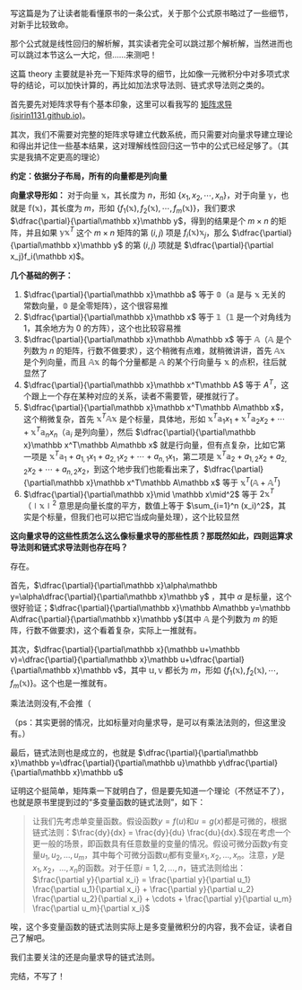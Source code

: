 写这篇是为了让读者能看懂原书的一条公式，关于那个公式原书略过了一些细节，对新手比较致命。

那个公式就是线性回归的解析解，其实读者完全可以跳过那个解析解，当然进而也可以跳过本节这么一大坨，但……来测吧！

这篇 theory 主要就是补充一下矩阵求导的细节，比如像一元微积分中对多项式求导的结论，可以加快计算的，再比如加法求导法则、链式求导法则之类的。

首先要先对矩阵求导有个基本印象，这里可以看我写的 [矩阵求导 (isirin1131.github.io)](https://isirin1131.github.io/%E7%9F%A9%E9%98%B5%E6%B1%82%E5%AF%BC.html)。

其次，我们不需要对完整的矩阵求导建立代数系统，而只需要对向量求导建立理论和得出并记住一些基本结果，这对理解线性回归这一节中的公式已经足够了。（其实是我搞不定更高的理论）

**约定：依据分子布局，所有的向量都是列向量**

**向量求导形如：** 对于向量 $\mathbb x$，其长度为 $n$，形如 $\{x_1,x_2,\cdots, x_n\}$，对于向量 $\mathbb y$，也就是 $\mathbb f(\mathbb x)$，其长度为 $m$，形如 $\{f_1(\mathbb x),f_2(\mathbb x),\cdots,f_m(\mathbb x)\}$，我们要求 $\dfrac{\partial}{\partial\mathbb x}\mathbb y$，得到的结果是个 $m\times n$ 的矩阵，并且如果 $\mathbb y\mathbb x^T$ 这个 $m\times n$ 矩阵的第 $(i,j)$ 项是 $f_i(\mathbb x)\mathbb x_j$，那么 $\dfrac{\partial}{\partial\mathbb x}\mathbb y$ 的第 $(i,j)$ 项就是 $\dfrac{\partial}{\partial x_j}f_i(\mathbb x)$。

**几个基础的例子：**

1. $\dfrac{\partial}{\partial\mathbb x}\mathbb a$ 等于 $\mathbb 0$（$\mathbb a$ 是与 $\mathbb x$ 无关的常数向量，$\mathbb 0$ 是全零矩阵），这个很容易推
2. $\dfrac{\partial}{\partial\mathbb x}\mathbb x$ 等于 $\mathbb 1$（$\mathbb 1$ 是一个对角线为 $1$，其余地方为 $0$ 的方阵），这个也比较容易推
3. $\dfrac{\partial}{\partial\mathbb x}\mathbb A\mathbb x$ 等于 $\mathbb A$（$\mathbb A$ 是个列数为 $n$ 的矩阵，行数不做要求），这个稍微有点难，就稍微讲讲，首先 $\mathbb A\mathbb x$ 是个列向量，而且 $\mathbb A\mathbb x$ 的每个分量都是 $\mathbb A$ 的某个行向量与 $\mathbb x$ 的点积，往后就显然了
4. $\dfrac{\partial}{\partial\mathbb x}\mathbb x^T\mathbb A$ 等于 $A^T$，这个跟上一个存在某种对应的关系，读者不需要管，硬推就行了。
5. $\dfrac{\partial}{\partial\mathbb x}\mathbb x^T\mathbb A\mathbb x$，这个稍微复杂，首先 $\mathbb x^T\mathbb A\mathbb x$ 是个标量，具体地，形如 $\mathbb x^T\mathbb a_1x_1+\mathbb x^T\mathbb a_2x_2+\cdots+\mathbb x^T\mathbb a_nx_n$（$\mathbb a_{i}$ 是列向量），然后 $\dfrac{\partial}{\partial\mathbb x}\mathbb x^T\mathbb A\mathbb x$ 就是行向量，但有点复杂，比如它第一项是 $\mathbb x^T\mathbb a_1+a_{1,1}x_1+a_{2,1}x_2+\cdots+a_{n,1}x_1$，第二项是 $\mathbb x^T\mathbb a_2+a_{1,2}x_2+a_{2,2}x_2+\cdots+a_{n,2}x_2$，到这个地步我们也能看出来了，$\dfrac{\partial}{\partial\mathbb x}\mathbb x^T\mathbb A\mathbb x$ 等于 $\mathbb x^T(\mathbb A+\mathbb A^T)$
6. $\dfrac{\partial}{\partial\mathbb x}\mid \mathbb x\mid^2$ 等于 $2\mathbb x^T$（$\mid \mathbb x\mid^2$ 意思是向量长度的平方，数值上等于 $\sum_{i=1}^n (x_i)^2$，其实是个标量，但我们也可以把它当成向量处理），这个比较显然

**这向量求导的这些性质怎么这么像标量求导的那些性质？那既然如此，四则运算求导法则和链式求导法则也存在吗？** 

存在。

首先，$\dfrac{\partial}{\partial\mathbb x}\alpha\mathbb y=\alpha\dfrac{\partial}{\partial\mathbb x}\mathbb y$ ，其中 $\alpha$ 是标量，这个很好验证；$\dfrac{\partial}{\partial\mathbb x}\mathbb A\mathbb y=\mathbb A\dfrac{\partial}{\partial\mathbb x}\mathbb y$(其中 $\mathbb A$ 是个列数为 $m$ 的矩阵，行数不做要求)，这个看着复杂，实际上一推就有。

其次，$\dfrac{\partial}{\partial\mathbb x}(\mathbb u+\mathbb v)=\dfrac{\partial}{\partial\mathbb x}\mathbb u+\dfrac{\partial}{\partial\mathbb x}\mathbb v$，其中 $\mathbb u,\mathbb v$ 都长为 $m$，形如 $\{f_1(\mathbb x),f_2(\mathbb x),\cdots,f_m(\mathbb x)\}$。这个也是一推就有。

乘法法则没有,不会推（

（ps：其实更弱的情况，比如标量对向量求导，是可以有乘法法则的，但这里没有。）

最后，链式法则也是成立的，也就是 $\dfrac{\partial}{\partial\mathbb x}\mathbb y=\dfrac{\partial}{\partial\mathbb u}\mathbb y\dfrac{\partial}{\partial\mathbb x}\mathbb u$

证明这个挺简单，矩阵乘一下就明白了，但是要先知道一个理论（不然证不了），也就是原书里提到过的“多变量函数的链式法则”，如下：

> 让我们先考虑单变量函数。假设函数$y=f(u)$和$u=g(x)$都是可微的，根据链式法则：$\frac{dy}{dx} = \frac{dy}{du} \frac{du}{dx}.$现在考虑一个更一般的场景，即函数具有任意数量的变量的情况。假设可微分函数$y$有变量$u_1, u_2, \ldots, u_m$，其中每个可微分函数$u_i$都有变量$x_1, x_2, \ldots, x_n$。注意，$y$是$x_1, x_2， \ldots, x_n$的函数。对于任意$i = 1, 2, \ldots, n$，链式法则给出：$\frac{\partial y}{\partial x_i} = \frac{\partial y}{\partial u_1} \frac{\partial u_1}{\partial x_i} + \frac{\partial y}{\partial u_2} \frac{\partial u_2}{\partial x_i} + \cdots + \frac{\partial y}{\partial u_m} \frac{\partial u_m}{\partial x_i}$

唉，这个多变量函数的链式法则实际上是多变量微积分的内容，我不会证，读者自己了解吧。

我们主要关注的还是向量求导的链式法则。

完结，不写了！